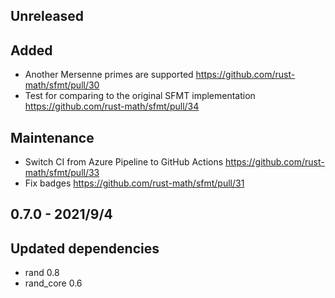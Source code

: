 Unreleased
-----------

Added
-----
- Another Mersenne primes are supported https://github.com/rust-math/sfmt/pull/30
- Test for comparing to the original SFMT implementation https://github.com/rust-math/sfmt/pull/34

Maintenance
------------
- Switch CI from Azure Pipeline to GitHub Actions https://github.com/rust-math/sfmt/pull/33
- Fix badges https://github.com/rust-math/sfmt/pull/31

0.7.0 - 2021/9/4
----------------

Updated dependencies
---------------------
- rand 0.8
- rand_core 0.6
